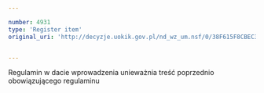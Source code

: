 ```yaml
---

number: 4931
type: 'Register item'
original_uri: 'http://decyzje.uokik.gov.pl/nd_wz_um.nsf/0/38F615F8CBEC3009C1257B8E00279929?OpenDocument'


---
```


Regulamin w dacie wprowadzenia unieważnia treść poprzednio obowiązującego regulaminu
